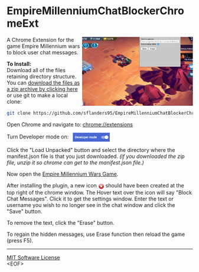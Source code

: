 # EmpireMillenniumChatBlockerChromeExt
<img src="images/emwss.jpg" width="300" align="right">


A Chrome Extension for the game Empire Millennium wars to block user chat messages.

**To Install:**<br>
Download all of the files retaining directory structure.  You can [download the files as a zip archive by clicking here](https://github.com/sflanders95/EmpireMillenniumChatBlockerChromeExt/archive/master.zip) or use git to make a local clone:
```sh
git clone https://github.com/sflanders95/EmpireMillenniumChatBlockerChromeExt
```

Open Chrome and navigate to: [chrome://extensions](chrome://extensions)

Turn Developer mode on: &nbsp; <img src="images/chromeDevModeOn.png" width="100" valign="middle">

Click the "Load Unpacked" button and select the directory where the manifest.json file is that you just downloaded.  *(if you downloaded the zip file, unzip it so chrome can get to the manifest.json file.)*

Now open the [Empire Millennium Wars Game](https://empiremillenniumwars.com/ 'a goodgamesstudios crappy product').

After installing the plugin, a new icon <img src="images/Actions-process-stop-icon16.png" valign="middle"> should have been created at the top right of the chrome window.  The Hover text over the icon will say "Block Chat Messages".  Click it to get the settings window.  Enter the text or username you wish to no longer see in the chat window and click the "Save" button.

To remove the text, click the "Erase" button.

To regain the hidden messages, use Erase function then reload the game (press F5).

---
[MIT Software License](https://raw.githubusercontent.com/sflanders95/EmpireMillenniumChatBlockerChromeExt/master/LICENSE) <br>
\<EOF\>
